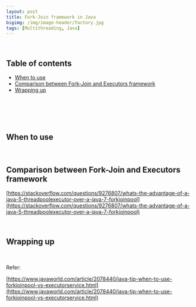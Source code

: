 ```yaml
---
layout: post
title: Fork-Join framework in Java
bigimg: /img/image-header/factory.jpg
tags: [Multithreading, Java]
---
```




<br>

## Table of contents

- [When to use](#when-to-use)
- [Comparison between Fork-Join and Executors framework](#comparison-between-fork-join-and-executors-framework)
- [Wrapping up](#wrapping-up)

<br>

## 






<br>

## When to use






<br>

## Comparison between Fork-Join and Executors framework

[https://stackoverflow.com/questions/9276807/whats-the-advantage-of-a-java-5-threadpoolexecutor-over-a-java-7-forkjoinpool](https://stackoverflow.com/questions/9276807/whats-the-advantage-of-a-java-5-threadpoolexecutor-over-a-java-7-forkjoinpool)



<br>

## Wrapping up




<br>

Refer: 

[https://www.javaworld.com/article/2078440/java-tip-when-to-use-forkjoinpool-vs-executorservice.html](https://www.javaworld.com/article/2078440/java-tip-when-to-use-forkjoinpool-vs-executorservice.html)